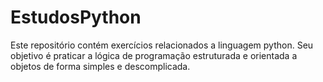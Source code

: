 # EstudosPython
Este repositório contém exercícios relacionados a linguagem python. Seu objetivo é praticar a lógica de programação estruturada e orientada a objetos de forma simples e descomplicada.